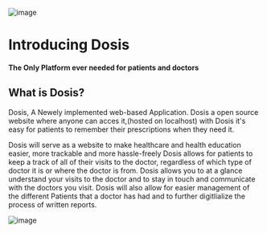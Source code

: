 ![image](https://user-images.githubusercontent.com/57910021/150641410-08446e72-476d-4ca5-9cbb-71b615a2df8e.png)


# Introducing Dosis

#### The Only Platform ever needed for patients and doctors 

## What is Dosis? 

Dosis, A Newely implemented web-based Application. Dosis a open source website where anyone can acces it,(hosted on localhost) with Dosis it's easy for  patients to remember their prescriptions when they need it. 

Dosis will serve as a website to make healthcare and health education easier,
more trackable and more hassle-freely Dosis allows for patients to keep a track of all of their visits
to the doctor, regardless of which type of doctor it is or where the doctor is from.
Dosis allows you to at a glance understand your visits to the doctor and to stay in touch
and communicate with the doctors you visit. Dosis will also allow for
easier management of the different Patients that a
doctor has had and to further digitlialize the process of written reports.

![image](https://user-images.githubusercontent.com/57910021/150644737-fbafa724-fd56-4829-998c-75a8a8094205.png)
